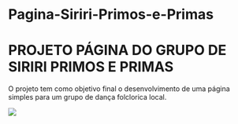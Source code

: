 # Pagina-Siriri-Primos-e-Primas

<h1>PROJETO PÁGINA DO GRUPO DE SIRIRI PRIMOS E PRIMAS</h1>

<P>O projeto tem como objetivo final o desenvolvimento de uma página simples para um grupo de dança folclorica local.</P>

<img src="Imgs/127.0.0.1_5500_ (2).png">

